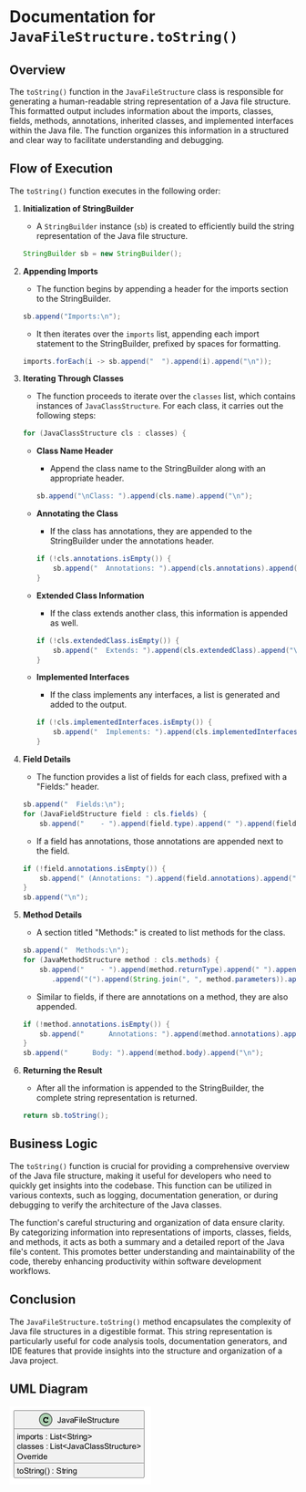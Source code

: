 ﻿# Documentation for `JavaFileStructure.toString()`

## Overview
The `toString()` function in the `JavaFileStructure` class is responsible for generating a human-readable string representation of a Java file structure. This formatted output includes information about the imports, classes, fields, methods, annotations, inherited classes, and implemented interfaces within the Java file. The function organizes this information in a structured and clear way to facilitate understanding and debugging.

## Flow of Execution
The `toString()` function executes in the following order:

1. **Initialization of StringBuilder**
   - A `StringBuilder` instance (`sb`) is created to efficiently build the string representation of the Java file structure.

   ```java
   StringBuilder sb = new StringBuilder();
   ```

2. **Appending Imports**
   - The function begins by appending a header for the imports section to the StringBuilder.

   ```java
   sb.append("Imports:\n");
   ```
   - It then iterates over the `imports` list, appending each import statement to the StringBuilder, prefixed by spaces for formatting.
   
   ```java
   imports.forEach(i -> sb.append("  ").append(i).append("\n"));
   ```

3. **Iterating Through Classes**
   - The function proceeds to iterate over the `classes` list, which contains instances of `JavaClassStructure`. For each class, it carries out the following steps:

   ```java
   for (JavaClassStructure cls : classes) {
   ```

   - **Class Name Header**
     - Append the class name to the StringBuilder along with an appropriate header.

     ```java
     sb.append("\nClass: ").append(cls.name).append("\n");
     ```

   - **Annotating the Class**
     - If the class has annotations, they are appended to the StringBuilder under the annotations header.

     ```java
     if (!cls.annotations.isEmpty()) {
         sb.append("  Annotations: ").append(cls.annotations).append("\n");
     }
     ```

   - **Extended Class Information**
     - If the class extends another class, this information is appended as well.

     ```java
     if (!cls.extendedClass.isEmpty()) {
         sb.append("  Extends: ").append(cls.extendedClass).append("\n");
     }
     ```

   - **Implemented Interfaces**
     - If the class implements any interfaces, a list is generated and added to the output.

     ```java
     if (!cls.implementedInterfaces.isEmpty()) {
         sb.append("  Implements: ").append(cls.implementedInterfaces).append("\n");
     }
     ```

4. **Field Details**
   - The function provides a list of fields for each class, prefixed with a "Fields:" header.

   ```java
   sb.append("  Fields:\n");
   for (JavaFieldStructure field : cls.fields) {
       sb.append("    - ").append(field.type).append(" ").append(field.name);
   ```

   - If a field has annotations, those annotations are appended next to the field.

   ```java
   if (!field.annotations.isEmpty()) {
       sb.append(" (Annotations: ").append(field.annotations).append(")");
   }
   sb.append("\n");
   ```

5. **Method Details**
   - A section titled "Methods:" is created to list methods for the class.

   ```java
   sb.append("  Methods:\n");
   for (JavaMethodStructure method : cls.methods) {
       sb.append("    - ").append(method.returnType).append(" ").append(method.name)
          .append("(").append(String.join(", ", method.parameters)).append(")\n");
   ```

   - Similar to fields, if there are annotations on a method, they are also appended.

   ```java
   if (!method.annotations.isEmpty()) {
       sb.append("      Annotations: ").append(method.annotations).append("\n");
   }
   sb.append("      Body: ").append(method.body).append("\n");
   ```

6. **Returning the Result**
   - After all the information is appended to the StringBuilder, the complete string representation is returned.

   ```java
   return sb.toString();
   ```

## Business Logic
The `toString()` function is crucial for providing a comprehensive overview of the Java file structure, making it useful for developers who need to quickly get insights into the codebase. This function can be utilized in various contexts, such as logging, documentation generation, or during debugging to verify the architecture of the Java classes.

The function's careful structuring and organization of data ensure clarity. By categorizing information into representations of imports, classes, fields, and methods, it acts as both a summary and a detailed report of the Java file's content. This promotes better understanding and maintainability of the code, thereby enhancing productivity within software development workflows. 

## Conclusion
The `JavaFileStructure.toString()` method encapsulates the complexity of Java file structures in a digestible format. This string representation is particularly useful for code analysis tools, documentation generators, and IDE features that provide insights into the structure and organization of a Java project.
## UML Diagram
![Image](images/JavaFileStructure_img1.png)

